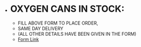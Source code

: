 - # OXYGEN CANS IN STOCK:
  - FILL ABOVE FORM TO PLACE ORDER,
  - SAME DAY DELIVERY
  - (ALL OTHER DETAILS HAVE BEEN GIVEN IN THE FORM)
  - [Form Link](https://forms.gle/v5yUNMErqM6eZXAM7)